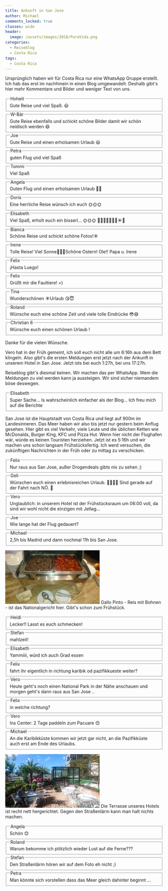 ```yaml
---
title: Ankunft in San Jose
author: Michael
comments_locked: true
classes: wide
header:
  image: /assets/images/2018/PuraVida.png
categories:
  - Reiseblog
  - Costa Rica
tags:
  - Costa Rica
---
```


Ursprünglich haben wir für Costa Rica nur eine WhatsApp Gruppe erstellt. Ich hab das erst im nachhinein in einen Blog umgewandelt. Deshalb gibt's hier mehr Kommentare und Bilder und weniger Text von uns.

<fieldset><legend>Hoheit</legend>
Gute Reise und viel Spaß. 😃
</fieldset>

<fieldset><legend>W-Bär</legend>
Gute Reise ebenfalls und schickt schöne Bilder damit wir schön neidisch werden 😄
</fieldset>

<fieldset><legend>Joe</legend>
Gute Reise und einen erholsamen Urlaub 😃
</fieldset>

<fieldset><legend>Petra</legend>
guten Flug und viel Spaß
</fieldset>

<fieldset><legend>Tommi</legend>
Viel Spaß
</fieldset>

<fieldset><legend>Angela</legend>
Guten Flug und einen erholsamen Urlaub 👋🏻
</fieldset>

<fieldset><legend>Doris</legend>
Eine herrliche Reise wünsch ich euch 🌞🌞🌞
</fieldset>

<fieldset><legend>Elisabeth</legend>
Viel Spaß, erholt euch ein bisserl... 🌞🌞🌞 🐨🐼🐒🦇🐊🌴🌳☀🐘
</fieldset>

<fieldset><legend>Bianca</legend>
Schöne Reise und schickt schöne Fotos!☀
</fieldset>

<fieldset><legend>Irene</legend>
Tolle Reise! Viel Sonne🐰🐰🐰Schöne Ostern!  Ole!! Papa u. Irene
</fieldset>

<fieldset><legend>Felix</legend>
¡Hasta Luego!
</fieldset>

<fieldset><legend>Felix</legend>
Grüßt mir die Faultiere! =)
</fieldset>

<fieldset><legend>Tina</legend>
Wunderschönen ☀Urlaub 😘😇
</fieldset>

<fieldset><legend>Roland</legend>
Wünsche euch eine schöne Zeit und viele tolle Eindrücke 😳😅
</fieldset>

<fieldset><legend>Christian 6</legend>
Wünsche euch einen schönen Urlaub !
</fieldset>

Danke für die vielen Wünsche.

Vero hat in der Früh gemeint, ich soll euch nicht alle um 6:16h aus dem Bett klingeln. Also gibt's die ersten Meldungen erst jetzt nach der Ankunft in unserem Hotel in San Jose. Jetzt ists bei euch 1:27h, bei uns 17:27h.

Reiseblog gibt's diesmal keinen. Wir machen das per WhatsApp. Wem die Meldungen zu viel werden kann ja aussteigen. Wir sind sicher niemandem böse deswegen.

<fieldset><legend>Elisabeth</legend>
Super Sache... Is wahrscheinlich einfacher als der Blog... Ich freu mich auf die Berichte
</fieldset>

San Jose ist die Hauptstadt von Costa Rica und liegt auf 900m im Landesinneren. Das Meer haben wir also bis jetzt nur gestern beim Anflug gesehen.
Hier gibt es viel Verkehr, viele Leute und die üblichen Ketten wie McDonalds, Burger King, KFC und Pizza Hut. Wenn hier nicht der Flughafen wär, würde es keinen Touristen herziehen.
Jetzt ist es 5:16h und wir machen uns schon langsam Frühstücksfertig. Ich werd versuchen, die zukünftigen Nachrichten in der Früh oder zu mittag zu verschicken.

<fieldset><legend>Felix</legend>
Nur raus aus San Jose, außer Drogendeals gibts nix zu sehen ;)
</fieldset>

<fieldset><legend>Geli</legend>
Wünschen euch einen erlebnisreichen Urlaub. 🙋‍♀🙋‍♂
Sind gerade auf der Fahrt nach NÖ. 🙁
</fieldset>

<fieldset><legend>Vero</legend>
Unglaublich: in unserem Hotel ist der Frühstücksraum um 06:00 voll, da sind wir wohl nicht die einzigen mit Jetlag...
</fieldset>

<fieldset><legend>Joe</legend>
Wie lange hat der Flug gedauert?
</fieldset>

<fieldset class="level2"><legend>Michael</legend>
2,5h bis Madrid und dann nochmal 11h bis San Jose.
</fieldset>

<a href="/assets/images/2018/03/IMG-20180328-WA0000.jpg"><img src='/assets/images/2018/03/IMG-20180328-WA0000.jpg' width='301' height='171' alt='IMG-20180328-WA0000' border='0' /></a> Gallo Pinto - Reis mit Bohnen - ist das Nationalgericht hier. Gibt's schon zum Frühstück.

<fieldset><legend>Heidi</legend>
Lecker!! Lasst es euch schmecken!
</fieldset>

<fieldset><legend>Stefan</legend>
mahlzeit!
</fieldset>

<fieldset><legend>Elisabeth</legend>
Yammiiii, würd ich auch Grad essen
</fieldset>

<fieldset><legend>Felix</legend>
fahrt ihr eigentlich in richtung karibik od pazifikkueste weiter?
</fieldset>

<fieldset class="level2"><legend>Vero</legend>
Heute geht's noch einen National Park in der Nähe anschauen und morgen geht's dann raus aus San Jose ..
</fieldset>

<fieldset class="level2"><legend>Felix</legend>
in welche richtung?
</fieldset>

<fieldset class="level2"><legend>Vero</legend>
Ins Center: 2 Tage paddeln zum Pacuare 😊
</fieldset>

<fieldset class="level2"><legend>Michael</legend>
An die Karibikküste kommen wir jetzt gar nicht, an die Pazifikküste auch erst am Ende des Urlaubs.
</fieldset>

<a href="/assets/images/2018/03/IMG-20180328-WA0001.jpg"><img src='/assets/images/2018/03/IMG-20180328-WA0001.jpg' width='301' height='171' alt='IMG-20180328-WA0001' border='0' /></a> Die Terrasse unseres Hotels ist recht nett hergerichtet. Gegen den Straßenlärm kann man halt nichts machen.

<fieldset><legend>Angela</legend>
Schön 😊
</fieldset>

<fieldset><legend>Roland</legend>
Warum bekomme ich plötzlich wieder Lust auf die Ferne???
</fieldset>

<fieldset><legend>Stefan</legend>
Den Straßenlärm hören wir auf dem Foto eh nicht ;)
</fieldset>

<fieldset><legend>Petra</legend>
Man könnte sich vorstellen dass das Meer gleich dahinter beginnt ...
</fieldset>
